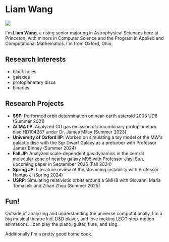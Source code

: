 # Liam Wang

<img src="/Users/wanglm/Desktop/usrp-introduction/docs/students/IMG_4168.jpeg">

I'm **Liam Wang**, a rising senior majoring in Astrophysical Sciences here at Princeton, with minors in Computer Science and the Program in Applied and Computational Mathematics. I'm from Oxford, Ohio.

## Research Interests
- black holes
- galaxies
- protoplanetary discs
- binaries

## Research Projects
- **SSP**: Performed orbit determination on near-earth asteroid 2003 UD8 (Summer 2021)
- **ALMA IIP**: Analyzed CO gas emission of circumbinary protoplanetary disc HD104237 under Dr. James Miley (Summer 2023)
- **University of Oxford IIP**: Worked on simulating a toy model of the MW's galactic disc with the Sgr Dwarf Galaxy as a preturber with Professor James Binney (Summer 2024)
- **Fall JP**: Analyzed scale-dependent gas dynamics in the central molecular zone of nearby galaxy M95 with Professor Jiayi Sun, upcoming paper in September 2025 (Fall 2024)
- **Spring JP**: Literature review of the streaming instability with Professor Hantao Ji (Spring 2024)
- **USRP**: Simulating relativistic orbits around a SMHB with Giovanni Maria Tomaselli and Zihan Zhou (Summer 2025)

## Fun!
Outside of analyzing and understanding the universe computationally, I'm a big musical theatre kid, D&D player, and love making LEGO stop-motion animations. I can play the piano, guitar, flute, and sing.

Additionally I'm a pretty good home cook.
